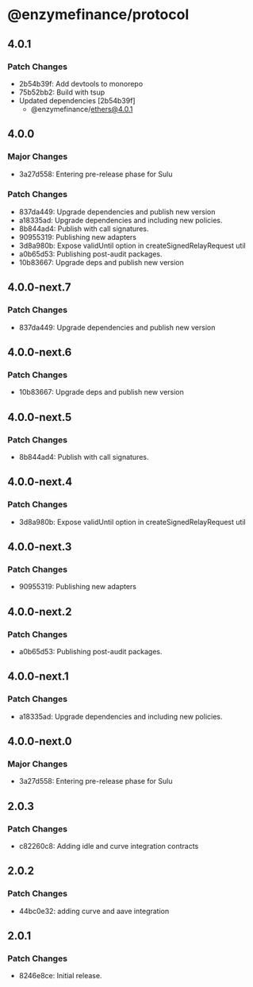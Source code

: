 # @enzymefinance/protocol

## 4.0.1

### Patch Changes

- 2b54b39f: Add devtools to monorepo
- 75b52bb2: Build with tsup
- Updated dependencies [2b54b39f]
  - @enzymefinance/ethers@4.0.1

## 4.0.0

### Major Changes

- 3a27d558: Entering pre-release phase for Sulu

### Patch Changes

- 837da449: Upgrade dependencies and publish new version
- a18335ad: Upgrade dependencies and including new policies.
- 8b844ad4: Publish with call signatures.
- 90955319: Publishing new adapters
- 3d8a980b: Expose validUntil option in createSignedRelayRequest util
- a0b65d53: Publishing post-audit packages.
- 10b83667: Upgrade deps and publish new version

## 4.0.0-next.7

### Patch Changes

- 837da449: Upgrade dependencies and publish new version

## 4.0.0-next.6

### Patch Changes

- 10b83667: Upgrade deps and publish new version

## 4.0.0-next.5

### Patch Changes

- 8b844ad4: Publish with call signatures.

## 4.0.0-next.4

### Patch Changes

- 3d8a980b: Expose validUntil option in createSignedRelayRequest util

## 4.0.0-next.3

### Patch Changes

- 90955319: Publishing new adapters

## 4.0.0-next.2

### Patch Changes

- a0b65d53: Publishing post-audit packages.

## 4.0.0-next.1

### Patch Changes

- a18335ad: Upgrade dependencies and including new policies.

## 4.0.0-next.0

### Major Changes

- 3a27d558: Entering pre-release phase for Sulu

## 2.0.3

### Patch Changes

- c82260c8: Adding idle and curve integration contracts

## 2.0.2

### Patch Changes

- 44bc0e32: adding curve and aave integration

## 2.0.1

### Patch Changes

- 8246e8ce: Initial release.

